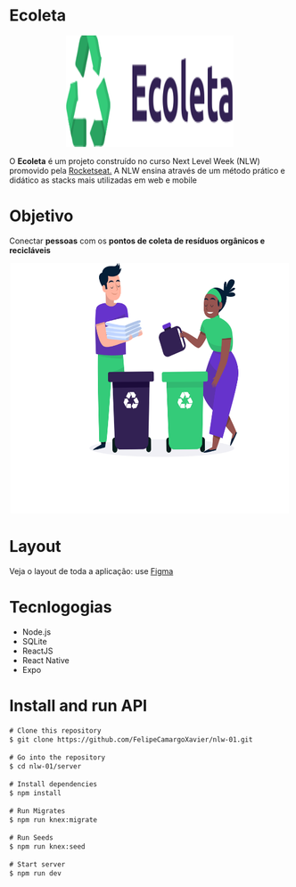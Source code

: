 # Ecoleta

<p align="center">
<img width="300" height="200" src="https://github.com/FelipeCamargoXavier/nlw-01/blob/master/web/src/assets/logo.svg">
</p>

<p>
O <b>Ecoleta</b> é um projeto construído no curso Next Level Week (NLW) promovido pela  
  <a href="https://rocketseat.com.br/">Rocketseat.</a> A NLW ensina através de um método prático e didático as stacks mais utilizadas em web e mobile
</p>

# Objetivo

<p>Conectar <b>pessoas</b> com os <b>pontos de coleta de resíduos orgânicos e recicláveis</b></p>

<p align="center">
<img width="500" height="450" src="https://github.com/FelipeCamargoXavier/nlw-01/blob/master/web/src/assets/home-background.svg">
</p>

# Layout

<p>Veja o layout de toda a aplicação: use <a href="https://www.figma.com/file/1SxgOMojOB2zYT0Mdk28lB/Ecoleta">Figma</a></p> 

# Tecnlogogias

  <ul>
    <li>Node.js</li>
    <li>SQLite</li>
    <li>ReactJS</li>
    <li>React Native</li>
    <li>Expo</li>
  </ul>
  
  # Install and run API
  
  ```
# Clone this repository
$ git clone https://github.com/FelipeCamargoXavier/nlw-01.git

# Go into the repository
$ cd nlw-01/server

# Install dependencies
$ npm install

# Run Migrates
$ npm run knex:migrate

# Run Seeds
$ npm run knex:seed

# Start server
$ npm run dev
  ```

